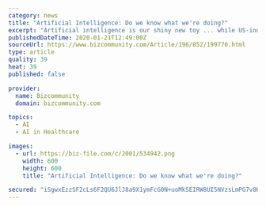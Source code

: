 ```yaml
---
category: news
title: "Artificial Intelligence: Do we know what we're doing?"
excerpt: "Artificial intelligence is our shiny new toy ... while US-independent financial advisor RAA is using it for their cybersecurity defence. In healthcare, on-demand house call company Heal is using AI to help doctors with diagnosing patients, and then advising them when their patients’ health is deteriorating and they need a medical intervention ..."
publishedDateTime: 2020-01-21T12:49:00Z
sourceUrl: https://www.bizcommunity.com/Article/196/852/199770.html
type: article
quality: 39
heat: 39
published: false

provider:
  name: Bizcommunity
  domain: bizcommunity.com

topics:
  - AI
  - AI in Healthcare

images:
  - url: https://biz-file.com/c/2001/534942.png
    width: 600
    height: 600
    title: "Artificial Intelligence: Do we know what we're doing?"

secured: "iSgwxEzzSF2cLs6F2QU6JlJ8a9X1ymFcG0N+uoMkSEIRW8UI5NVzsLmPG7v8KiR1SxhQleexoYfK1une10Xb8o9kOIAvu1uYkwYouOi1QgL8pqZV+euvec+MqYtGEKj5GdtS0WeTWYF874qzQDKE+aFfr8UGe4AltvZgDJ9upTpmnDYeIWi0KWn8SqfwkvZLURhalbVQqUhQoeQ4hIJaznOV2tHicuBfmNwGkkARtdyg7+YV4bf4R3R+gK5hTxIEwBeMBNp1a9yIqy3FIJvXIRx6Y0QvYZPKzKeuiNq6xJY=;xhFNJ1gohn+jt9KyyoUPRQ=="
---
```


